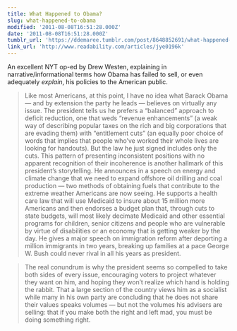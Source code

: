 ```yaml
---
title: What Happened to Obama?
slug: what-happened-to-obama
modified: '2011-08-08T16:51:28.000Z'
date: '2011-08-08T16:51:28.000Z'
tumblr_url: 'https://ddemaree.tumblr.com/post/8648852691/what-happened-to-obama'
link_url: 'http://www.readability.com/articles/jye0196k'
---
```

An excellent NYT op-ed by Drew Westen, explaining in narrative/informational terms how Obama has failed to sell, or even adequately _explain_, his policies to the American public.

> Like most Americans, at this point, I have no idea what Barack Obama — and by extension the party he leads — believes on virtually any issue. The president tells us he prefers a “balanced” approach to deficit reduction, one that weds “revenue enhancements” (a weak way of describing popular taxes on the rich and big corporations that are evading them) with “entitlement cuts” (an equally poor choice of words that implies that people who’ve worked their whole lives are looking for handouts). But the law he just signed includes only the cuts. This pattern of presenting inconsistent positions with no apparent recognition of their incoherence is another hallmark of this president’s storytelling. He announces in a speech on energy and climate change that we need to expand offshore oil drilling and coal production — two methods of obtaining fuels that contribute to the extreme weather Americans are now seeing. He supports a health care law that will use Medicaid to insure about 15 million more Americans and then endorses a budget plan that, through cuts to state budgets, will most likely decimate Medicaid and other essential programs for children, senior citizens and people who are vulnerable by virtue of disabilities or an economy that is getting weaker by the day. He gives a major speech on immigration reform after deporting a million immigrants in two years, breaking up families at a pace George W. Bush could never rival in all his years as president.

> The real conundrum is why the president seems so compelled to take both sides of every issue, encouraging voters to project whatever they want on him, and hoping they won’t realize which hand is holding the rabbit. That a large section of the country views him as a socialist while many in his own party are concluding that he does not share their values speaks volumes — but not the volumes his advisers are selling: that if you make both the right and left mad, you must be doing something right.
